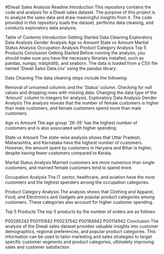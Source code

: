 #Diwali Sales Analysis Readme
Introduction
This repository contains the code and analysis for a Diwali sales dataset. The purpose of this project is to analyze the sales data and draw meaningful insights from it. The code provided in this repository loads the dataset, performs data cleaning, and conducts exploratory data analysis.

Table of Contents
Introduction
Getting Started
Data Cleaning
Exploratory Data Analysis
Gender Analysis
Age vs Amount
State vs Amount
Marital Status Analysis
Occupation Analysis
Product Category Analysis
Top 5 Products
Conclusion
Getting Started
Before running the analysis, you should make sure you have the necessary libraries installed, such as pandas, numpy, matplotlib, and seaborn. The data is loaded from a CSV file named 'Diwali Sales Data.csv' using the pandas library.

Data Cleaning
The data cleaning steps include the following:

Removal of unnamed columns and the 'Status' column.
Checking for null values and dropping rows with missing data.
Changing the data type of the 'Amount' column to integers for analysis.
Exploratory Data Analysis
Gender Analysis
The analysis reveals that the number of female customers is higher than male customers, and female customers spend more than male customers.

Age vs Amount
The age group '26-35' has the highest number of customers and is also associated with higher spending.

State vs Amount
The state-wise analysis shows that Uttar Pradesh, Maharashtra, and Karnataka have the highest number of customers. However, the amount spent by customers in Haryana and Bihar is higher, despite having fewer customers compared to Kerala.

Marital Status Analysis
Married customers are more numerous than single customers, and married female customers tend to spend more.

Occupation Analysis
The IT sector, healthcare, and aviation have the most customers and the highest spenders among the occupation categories.

Product Category Analysis
The analysis shows that Clothing and Apparel, Food, and Electronics and Gadgets are popular product categories among customers. These categories also account for higher customer spending.

Top 5 Products
The top 5 products by the number of orders are as follows:

P00265242
P00110942
P00237542
P00184942
P00114942
Conclusion
The analysis of the Diwali sales dataset provides valuable insights into customer demographics, regional preferences, and popular product categories. This information can be used to tailor marketing and sales strategies to target specific customer segments and product categories, ultimately improving sales and customer satisfaction.
